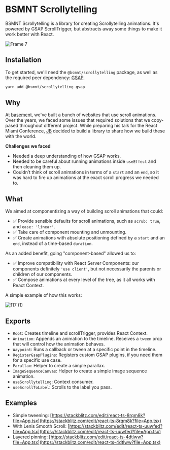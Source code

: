 # BSMNT Scrollytelling

BSMNT Scrollytelling is a library for creating Scrollytelling animations. It's powered by GSAP ScrollTrigger, but abstracts away some things to make it work better with React.

![Frame 7](https://user-images.githubusercontent.com/40034115/233121992-12eb2448-4f62-4cba-b9a3-c0d3e9233aa7.jpg)

## Installation

To get started, we'll need the `@bsmnt/scrollytelling` package, as well as the required peer dependency: [GSAP](https://greensock.com/docs/).

```zsh
yarn add @bsmnt/scrollytelling gsap
```

## Why

At [basement](https://basement.studio/), we've built a bunch of websites that use scroll animations. Over the years, we faced some issues that required solutions that we copy-pased throughout different project. While preparing his talk for the React Miami Conference, [JB](https://twitter.com/julianbenegas8) decided to build a library to share how we build these with the world.

**Challenges we faced**

- Needed a deep understanding of how GSAP works.
- Needed to be careful about running animations inside `useEffect` and then cleaning them up.
- Couldn’t think of scroll animations in terms of a `start` and an `end`, so it was hard to fire up animations at the exact scroll progress we needed to.

## What

We aimed at componentizing a way of building scroll animations that could:

- ✅ Provide sensible defaults for scroll animations, such as `scrub: true`, and `ease: 'linear'`.
- ✅ Take care of component mounting and unmounting.
- ✅ Create animations with absolute positioning defined by a `start` and an `end`, instead of a time-based `duration`.

As an added benefit, going "component-based" allowed us to:

- ✅ Improve compatibility with React Server Components: our components definitely `'use client'`, but not necessarily the parents or children of our components.
- ✅ Compose animations at every level of the tree, as it all works with React Context.

A simple example of how this works:

![117 (1)](https://user-images.githubusercontent.com/40034115/233122199-a201e5a0-20d0-4538-a681-a7e9d6f539bb.png)

## Exports

- `Root`: Creates timeline and scrollTrigger, provides React Context.
- `Animation`: Appends an animation to the timeline. Receives a `tween` prop that will control how the animation behaves.
- `Waypoint`: Runs a callback or tween at a specific point in the timeline.
- `RegisterGsapPlugins`: Registers custom GSAP plugins, if you need them for a specific use case.
- `Parallax`: Helper to create a simple parallax.
- `ImageSequenceCanvas`: Helper to create a simple image sequence animation.
- `useScrollytelling`: Context consumer.
- `useScrollToLabel`: Scrolls to the label you pass.

## Examples

- Simple tweening: [https://stackblitz.com/edit/react-ts-8rqm8k?file=App.tsx](https://stackblitz.com/edit/react-ts-8rqm8k?file=App.tsx)
- With Lenis Smooth Scroll: [https://stackblitz.com/edit/react-ts-uuwfed?file=App.tsx](https://stackblitz.com/edit/react-ts-uuwfed?file=App.tsx)
- Layered pinning: [https://stackblitz.com/edit/react-ts-4dtlww?file=App.tsx](https://stackblitz.com/edit/react-ts-4dtlww?file=App.tsx)
